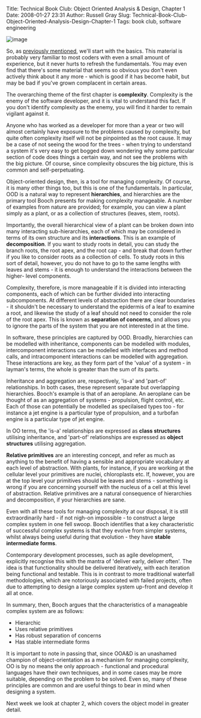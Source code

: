 Title: Technical Book Club: Object Oriented Analysis & Design, Chapter 1
Date: 2008-01-27 23:31
Author: Russell Gray
Slug: Technical-Book-Club-Object-Oriented-Analysis-Design-Chapter-1
Tags: book club, software engineering

![image][1]

So, as [previously mentioned][2], we'll start with the basics. This material
is probably very familiar to most coders with even a small amount of
experience, but it never hurts to refresh the fundamentals. You may even find
that there's some material that seems so obvious you don't even actively think
about it any more - which is good if it has become habit, but may be bad if
you've grown complacent in certain areas.

The overarching theme of the first chapter is **complexity**. Complexity
is the enemy of the software developer, and it is vital to understand
this fact. If you don't identify complexity as the enemy, you will find
it harder to remain vigilant against it.

Anyone who has worked as a developer for more than a year or two will
almost certainly have exposure to the problems caused by complexity, but
quite often complexity itself will not be pinpointed as the root cause.
It may be a case of not seeing the wood for the trees - when trying to
understand a system it's very easy to get bogged down wondering why some
particular section of code does things a certain way, and not see the
problems with the big picture. Of course, since complexity obscures the
big picture, this is common and self-perpetuating.

Object-oriented design, then, is a tool for managing complexity. Of
course, it is many other things too, but this is one of the
fundamentals. In particular, OOD is a natural way to represent
**hierarchies**, and hierarchies are the primary tool Booch presents for
making complexity manageable. A number of examples from nature are
provided; for example, you can view a plant simply as a plant, or as a
collection of structures (leaves, stem, roots).

Importantly, the overall hierarchical view of a plant can be broken down into
many interacting sub-hierarchies, each of which may be considered in terms of
its own structure and its **interactions**. This is an example of
**decomposition**. If you want to study roots in detail, you can study the
branch roots, the root apex, and the root cap - and break that down further if
you like to consider roots as a collection of cells. To study roots in this
sort of detail, however, you do not have to go to the same lengths with leaves
and stems - it is enough to understand the interactions between the higher-
level components.

Complexity, therefore, is more manageable if it is divided into
interacting components, each of which can be further divided into
interacting subcomponents. At different levels of abstraction there are
clear boundaries - it shouldn't be necessary to understand the epidermis
of a leaf to examine a root, and likewise the study of a leaf should not
need to consider the role of the root apex. This is known as
**separation of concerns**, and allows you to ignore the parts of the
system that you are not interested in at the time.

In software, these principles are captured by OOD. Broadly, hierarchies
can be modelled with inheritance, components can be modelled with
modules, intercomponent interactions can be modelled with interfaces and
method calls, and intracomponent interactions can be modelled with
aggregation. These interactions are key, as they form part of the
'value' of a system - in layman's terms, the whole is greater than the
sum of its parts.

Inheritance and aggregation are, respectively, 'is-a' and 'part-of'
relationships. In both cases, these represent separate but overlapping
hierarchies. Booch's example is that of an aeroplane. An aeroplane can be
thought of as an aggregation of systems - propulsion, flight control, etc.
Each of those can potentially be modelled as specilaised types too - for
instance a jet engine is a particular type of propulsion, and a turbofan
engine is a particular type of jet engine.

In OO terms, the 'is-a' relationships are expressed as **class
structures** utilising inheritance, and 'part-of' relationships are
expressed as **object structures** utilising aggregation.

**Relative primitives** are an interesting concept, and refer as much as
anything to the benefit of having a sensible and appropriate vocabulary
at each level of abstraction. With plants, for instance, if you are
working at the cellular level your primitives are nuclei, chloroplasts
etc. If, however, you are at the top level your primitives should be
leaves and stems - something is wrong if you are concerning yourself
with the nucleus of a cell at this level of abstraction. Relative
primitives are a natural consequence of hierarchies and decomposition,
if your hierarchies are sane.

Even with all these tools for managing complexity at our disposal, it is
still extraordinarily hard - if not nigh-on impossible - to construct a
large complex system in one fell swoop. Booch identifies that a key
characteristic of successful complex systems is that they evolve from
simpler systems, whilst always being useful during that evolution - they
have **stable intermediate forms**.

Contemporary development processes, such as agile development,
explicitly recognise this with the mantra of 'deliver early, deliver
often'. The idea is that functionality should be delivered iteratively,
with each iteration being functional and testable. This is in contrast
to more traditional waterfall methodologies, which are notoriously
associated with failed projects, often due to attempting to design a
large complex system up-front and develop it all at once.

In summary, then, Booch argues that the characteristics of a manageable
complex system are as follows:

- Hierarchic
- Uses relative primitives
- Has robust separation of concerns
- Has stable intermediate forms

It is important to note in passing that, since OOA&D is an unashamed
champion of object-orientation as a mechanism for managing complexity,
OO is by no means the only approach - functional and procedural
languages have their own techniques, and in some cases may be more
suitable, depending on the problem to be solved. Even so, many of these
principles are common and are useful things to bear in mind when
designing a system.

Next week we look at chapter 2, which covers the object model in greater
detail.


[1]: http://ecx.images-amazon.com/images/I/51-uo4HUPCL._AA240_.jpg
[2]: {filename}/bookclub/Technical-Book-Club.md
